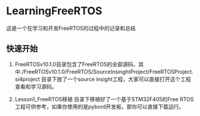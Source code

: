 # LearningFreeRTOS
这是一个在学习和开发FreeRTOS的过程中的记录和总结

## 快速开始
1. FreeRTOSv10.1.0目录包含了FreeRTOS的全部源码，其中./FreeRTOSv10.1.0/FreeRTOS/SourceInsinghtProject/FreeRTOSProject.si4project
目录下放了一个source insight工程，大家可以直接打开这个工程查看和学习源码。

2. Lesson1_FreeRTOS移植 目录下移植好了一个基于STM32F405的Free RTOS工程可供参考，如果你使用的是pybord开发板，那你可以直接下载运行。














